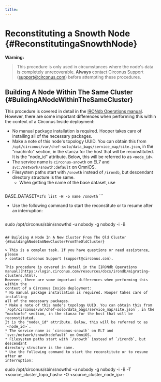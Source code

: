 ```yaml
---
title:
---
```


# Reconstituting a Snowth Node {#ReconstitutingaSnowthNode}

**Warning:**
>This procedure is only used in circumstances where the node's data is completely unrecoverable. **Always** contact Circonus Support (support@circonus.com) before attempting these procedures.


## Building A Node Within The Same Cluster {#BuildingANodeWithinTheSameCluster}

This procedure is covered in detail in the [IRONdb Operations
manual](https://login.circonus.com/resources/docs/irondb/rebuilding-nodes.html).
However, there are some important differences when performing this within the
context of a Circonus Inside deployment:
 * No manual package installation is required. Hooper takes care of installing
   all of the necessary packages.
 * Make a note of this node's topology UUID. You can obtain this from
   `/opt/circonus/var/chef-solo/data_bags/service_map/site.json`, in the
   "machinfo" section, in the stanza for the host that will be reconstituted.
   It is the "node\_id" attribute. Below, this will be referred to as
   `<node_id>`.
 * The service name is `circonus-snowth` on EL7 and
   `svc:/network/snowth:default` on OmniOS.
 * Filesystem paths start with `/snowth` instead of `/irondb`, but descendant
   directory structure is the same.
   * When getting the name of the base dataset, use
     ```
BASE_DATASET=`zfs list -H -o name /snowth`
     ```
 * Use the following command to start the reconstitute or to resume after an
   interruption:
   ```
sudo /opt/circonus/sbin/snowthd 
-u nobody 
-g nobody 
-i <node uuid> 
-B 
   ```

## Building A Node In A New Cluster From The Old Cluster {#BuildingANodeInANewClusterFromTheOldCluster}

> This is a complex task. If you have questions or need assistance, please
> contact Circonus Support (support@circonus.com).

This procedure is covered in detail in the [IRONdb Operations
manual](https://login.circonus.com/resources/docs/irondb/migrating-clusters.html).
However, there are some important differences when performing this within the
context of a Circonus Inside deployment:
 * No manual package installation is required. Hooper takes care of installing
   all of the necessary packages.
 * Make a note of this node's topology UUID. You can obtain this from
   `/opt/circonus/var/chef-solo/data_bags/service_map/site.json`, in the
   "machinfo" section, in the stanza for the host that will be reconstituted.
   It is the "node\_id" attribute. Below, this will be referred to as
   `<node_id>`.
 * The service name is `circonus-snowth` on EL7 and
   `svc:/network/snowth:default` on OmniOS.
 * Filesystem paths start with `/snowth` instead of `/irondb`, but descendant
   directory structure is the same.
 * Use the following command to start the reconstitute or to resume after an
   interruption:
   ```
sudo /opt/circonus/sbin/snowthd 
-u nobody 
-g nobody 
-i <node uuid> 
-B 
-T <source_cluster_topo_hash>
-O <source_cluster_node_ip>:<port>
   ```
